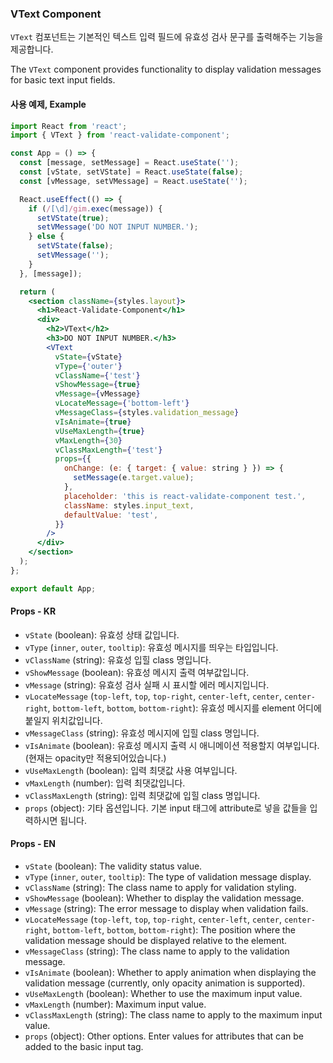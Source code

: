 ### VText Component

`VText` 컴포넌트는 기본적인 텍스트 입력 필드에 유효성 검사 문구를 출력해주는 기능을 제공합니다.

The `VText` component provides functionality to display validation messages for basic text input fields.

#### 사용 예제, Example

```jsx
import React from 'react';
import { VText } from 'react-validate-component';

const App = () => {
  const [message, setMessage] = React.useState('');
  const [vState, setVState] = React.useState(false);
  const [vMessage, setVMessage] = React.useState('');

  React.useEffect(() => {
    if (/[\d]/gim.exec(message)) {
      setVState(true);
      setVMessage('DO NOT INPUT NUMBER.');
    } else {
      setVState(false);
      setVMessage('');
    }
  }, [message]);

  return (
    <section className={styles.layout}>
      <h1>React-Validate-Component</h1>
      <div>
        <h2>VText</h2>
        <h3>DO NOT INPUT NUMBER.</h3>
        <VText
          vState={vState}
          vType={'outer'}
          vClassName={'test'}
          vShowMessage={true}
          vMessage={vMessage}
          vLocateMessage={'bottom-left'}
          vMessageClass={styles.validation_message}
          vIsAnimate={true}
          vUseMaxLength={true}
          vMaxLength={30}
          vClassMaxLength={'test'}
          props={{
            onChange: (e: { target: { value: string } }) => {
              setMessage(e.target.value);
            },
            placeholder: 'this is react-validate-component test.',
            className: styles.input_text,
            defaultValue: 'test',
          }}
        />
      </div>
    </section>
  );
};

export default App;
```

#### Props - KR

- `vState` (boolean): 유효성 상태 값입니다.
- `vType` (`inner`, `outer`, `tooltip`): 유효성 메시지를 띄우는 타입입니다.
- `vClassName` (string): 유효성 입힐 class 명입니다.
- `vShowMessage` (boolean): 유효성 메시지 출력 여부값입니다.
- `vMessage` (string): 유효성 검사 실패 시 표시할 에러 메시지입니다.
- `vLocateMessage` (`top-left`, `top`, `top-right`, `center-left`, `center`, `center-right`, `bottom-left`, `bottom`, `bottom-right`): 유효성 메시지를 element 어디에 붙일지 위치값입니다.
- `vMessageClass` (string): 유효성 메시지에 입힐 class 명입니다.
- `vIsAnimate` (boolean): 유효성 메시지 출력 시 애니메이션 적용할지 여부입니다. (현재는 opacity만 적용되어있습니다.)
- `vUseMaxLength` (boolean): 입력 최댓값 사용 여부입니다.
- `vMaxLength` (number): 입력 최댓값입니다.
- `vClassMaxLength` (string): 입력 최댓값에 입힐 class 명입니다.
- `props` (object): 기타 옵션입니다. 기본 input 태그에 attribute로 넣을 값들을 입력하시면 됩니다.

#### Props - EN

- `vState` (boolean): The validity status value.
- `vType` (`inner`, `outer`, `tooltip`): The type of validation message display.
- `vClassName` (string): The class name to apply for validation styling.
- `vShowMessage` (boolean): Whether to display the validation message.
- `vMessage` (string): The error message to display when validation fails.
- `vLocateMessage` (`top-left`, `top`, `top-right`, `center-left`, `center`, `center-right`, `bottom-left`, `bottom`, `bottom-right`): The position where the validation message should be displayed relative to the element.
- `vMessageClass` (string): The class name to apply to the validation message.
- `vIsAnimate` (boolean): Whether to apply animation when displaying the validation message (currently, only opacity animation is supported).
- `vUseMaxLength` (boolean): Whether to use the maximum input value.
- `vMaxLength` (number): Maximum input value.
- `vClassMaxLength` (string): The class name to apply to the maximum input value.
- `props` (object): Other options. Enter values for attributes that can be added to the basic input tag.
